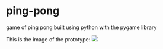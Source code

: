 # ping-pong
game of ping pong built using python with the pygame library

This is the image of the prototype:
<img src ="pongtest.PNG/">
